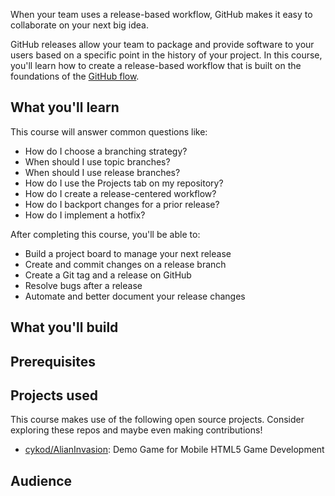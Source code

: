 When your team uses a release-based workflow, GitHub makes it easy to collaborate on your next big idea.

GitHub releases allow your team to package and provide software to your users based on a specific point in the history of your project. In this course, you'll learn how to create a release-based workflow that is built on the foundations of the [GitHub flow](https://guides.github.com/introduction/flow/).

## What you'll learn

This course will answer common questions like:
- How do I choose a branching strategy?
- When should I use topic branches?
- When should I use release branches?
- How do I use the Projects tab on my repository?
- How do I create a release-centered workflow?
- How do I backport changes for a prior release?
- How do I implement a hotfix? 

After completing this course, you'll be able to:

- Build a project board to manage your next release
- Create and commit changes on a release branch
- Create a Git tag and a release on GitHub
- Resolve bugs after a release
- Automate and better document your release changes

## What you'll build

## Prerequisites

## Projects used

This course makes use of the following open source projects. Consider exploring these repos and maybe even making contributions!

- [cykod/AlianInvasion](https://github.com/cykod/AlienInvasion): Demo Game for Mobile HTML5 Game Development

## Audience